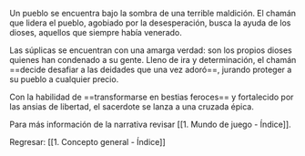 
Un pueblo se encuentra bajo la sombra de una terrible maldición. El chamán que lidera el pueblo, agobiado por la desesperación, busca la ayuda de los dioses, aquellos que siempre había venerado.

Las súplicas se encuentran con una amarga verdad: son los propios dioses quienes han condenado a su gente. Lleno de ira y determinación, el chamán ==decide desafiar a las deidades que una vez adoró==, jurando proteger a su pueblo a cualquier precio.

Con la habilidad de ==transformarse en bestias feroces== y fortalecido por las ansias de libertad, el sacerdote se lanza a una cruzada épica.

Para más información de la narrativa revisar [[1. Mundo de juego - Índice]].


Regresar: [[1. Concepto general - Índice]]
